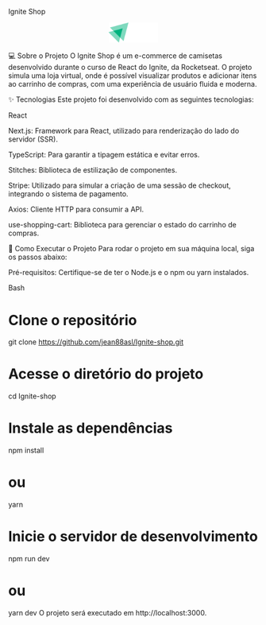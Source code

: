 Ignite Shop

<p align="center">
<img alt="Ignite Shop" src="https://raw.githubusercontent.com/jean88asl/Ignite-shop/db8e49b226a621f4830349b0730a056995b5e2f7/src/assets/logo.svg" width="20%">
</p>

💻 Sobre o Projeto
O Ignite Shop é um e-commerce de camisetas desenvolvido durante o curso de React do Ignite, da Rocketseat. O projeto simula uma loja virtual, onde é possível visualizar produtos e adicionar itens ao carrinho de compras, com uma experiência de usuário fluida e moderna.

✨ Tecnologias
Este projeto foi desenvolvido com as seguintes tecnologias:

React

Next.js: Framework para React, utilizado para renderização do lado do servidor (SSR).

TypeScript: Para garantir a tipagem estática e evitar erros.

Stitches: Biblioteca de estilização de componentes.

Stripe: Utilizado para simular a criação de uma sessão de checkout, integrando o sistema de pagamento.

Axios: Cliente HTTP para consumir a API.

use-shopping-cart: Biblioteca para gerenciar o estado do carrinho de compras.

🚀 Como Executar o Projeto
Para rodar o projeto em sua máquina local, siga os passos abaixo:

Pré-requisitos: Certifique-se de ter o Node.js e o npm ou yarn instalados.

Bash

# Clone o repositório

git clone https://github.com/jean88asl/Ignite-shop.git

# Acesse o diretório do projeto

cd Ignite-shop

# Instale as dependências

npm install

# ou

yarn

# Inicie o servidor de desenvolvimento

npm run dev

# ou

yarn dev
O projeto será executado em http://localhost:3000.
